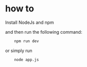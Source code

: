 # how to

Install NodeJs and npm

and then run the following command: 
```bash
    npm run dev
```

or simply run 
```bash
    node app.js
```